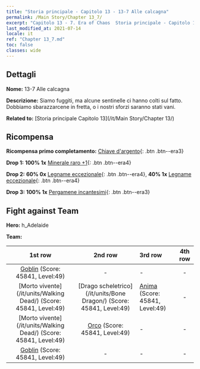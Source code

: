 ```yaml
---
title: "Storia principale - Capitolo 13 - 13-7 Alle calcagna"
permalink: /Main Story/Chapter 13_7/
excerpt: "Capitolo 13 - 7. Era of Chaos  Storia principale - Capitolo 13_7. 13-7 Alle calcagna"
last_modified_at: 2021-07-14
locale: it
ref: "Chapter 13_7.md"
toc: false
classes: wide
---
```


## Dettagli

 **Nome:** 13-7 Alle calcagna

 **Descrizione:** Siamo fuggiti, ma alcune sentinelle ci hanno colti sul fatto. Dobbiamo sbarazzarcene in fretta, o i nostri sforzi saranno stati vani.

 **Related to:** [Storia principale Capitolo 13](/it/Main Story/Chapter 13/)

## Ricompensa

 **Ricompensa primo completamento:** [Chiave d'argento](/ItemsIT/con_693/){: .btn .btn--era3}

 **Drop 1:** **100% 1x** [Minerale raro +1](/ItemsIT/mat_40/){: .btn .btn--era4}

 **Drop 2:** **60% 0x** [Legname eccezionale](/ItemsIT/mat_34/){: .btn .btn--era4}, **40% 1x** [Legname eccezionale](/ItemsIT/mat_34/){: .btn .btn--era4}

 **Drop 3:** **100% 1x** [Pergamene incantesimi](/ItemsIT/con_694/){: .btn .btn--era3}


## Fight against Team
 **Hero:** h_Adelaide

 **Team:**


  | 1st row | 2nd row | 3rd row | 4th row |
  |:----:|:----:|:----|:----:|
  | [Goblin](/it/units/Goblin/) (Score: 45841, Level:49)  | - | - | - |
  | [Morto vivente](/it/units/Walking Dead/) (Score: 45841, Level:49)  | [Drago scheletrico](/it/units/Bone Dragon/) (Score: 45841, Level:49)  | [Anima](/it/units/Wight/) (Score: 45841, Level:49)  | - |
  | [Morto vivente](/it/units/Walking Dead/) (Score: 45841, Level:49)  | [Orco](/it/units/Orc/) (Score: 45841, Level:49)  | - | - |
  | [Goblin](/it/units/Goblin/) (Score: 45841, Level:49)  | - | - | - |


